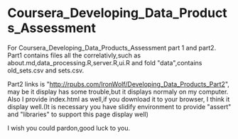 # Coursera_Developing_Data_Products_Assessment
For Coursera_Developing_Data_Products_Assessment part 1 and part2.
Part1 contains files all the correlativly,such as about.md,data_processing.R,server.R,ui.R and fold "data",contains
old_sets.csv and sets.csv.

Part2 links is "http://rpubs.com/IronWolf/Developing_Data_Products_Part2", 
may be it display has some trouble,but it displays normaly on my computer.
Also I provide index.html as well,if you download it to your browser,
I think it display well.(It is necessary you have slidify environment to provide 
"assert" and "libraries" to support this page display well)

I wish you could pardon,good luck to you.
